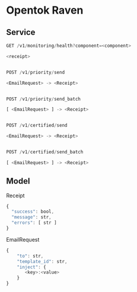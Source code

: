 # Opentok Raven

## Service

```javascript
GET /v1/monitoring/health?component=<component>

<receipt>


POST /v1/priority/send

<EmailRequest> -> <Receipt>


POST /v1/priority/send_batch

[ <EmailRequest> ] -> <Receipt>


POST /v1/certified/send

<EmailRequest> -> <Receipt>


POST /v1/certified/send_batch

[ <EmailRequest> ] -> <Receipt>
```

## Model

Receipt
```javascript
{
  "success": bool,
  "message": str,
  "errors": [ str ]
}
```

EmailRequest
```javascript
{
    "to": str,
    "template_id": str,
    "inject": {
       <key>:<value>
    }
}
```
